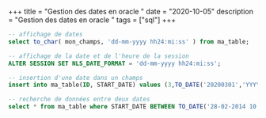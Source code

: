 +++
title = "Gestion des dates en oracle "
date = "2020-10-05"
description = "Gestion des dates en oracle "
tags = ["sql"]
+++


```sql
-- affichage de dates
select to_char( mon_champs, 'dd-mm-yyyy hh24:mi:ss' ) from ma_table;

-- affichage de la date et de l'heure de la session
ALTER SESSION SET NLS_DATE_FORMAT = 'dd-mm-yyyy hh24:mi:ss';

-- insertion d'une date dans un champs
insert into ma_table(ID, START_DATE) values (3,TO_DATE('20200301','YYYYMMDD'));

-- recherche de données entre deux dates
select * from ma_table where START_DATE BETWEEN TO_DATE('28-02-2014 10:15:00', 'dd-mm-yyyy hh24:mi:ss') AND TO_DATE('20-06-2014 16:34:00', 'dd-mm-yyyy hh24:mi:ss');
```
